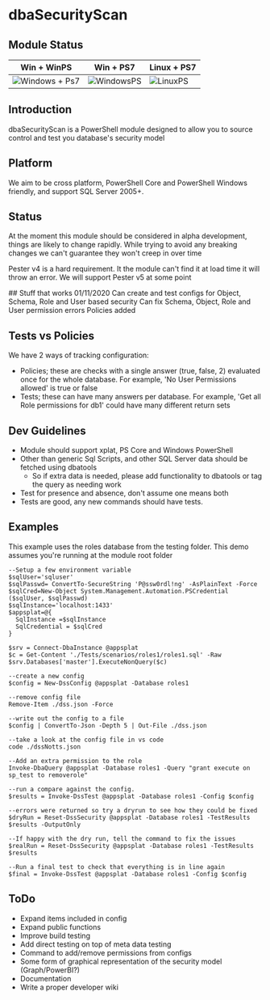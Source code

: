 # dbaSecurityScan

## Module Status

| Win + WinPS | Win + PS7 | Linux + PS7 |
|---|---|---|
| ![Windows + Ps7](https://github.com/sqlcollaborative/dbasecurityscan/workflows/CI/badge.svg) | ![WindowsPS](https://github.com/sqlcollaborative/dbasecurityscan/workflows/WindowsPS/badge.svg) | ![LinuxPS](https://github.com/sqlcollaborative/dbasecurityscan/workflows/LinuxPS/badge.svg)

## Introduction

dbaSecurityScan is a PowerShell module designed to allow you to source control and test you database's security model

## Platform

We aim to be cross platform, PowerShell Core and PowerShell Windows friendly, and support SQL Server 2005+.

## Status

At the moment this module should be considered in alpha development, things are likely to change rapidly. While trying to avoid any breaking changes we can't guarantee they won't creep in over time

Pester v4 is a hard requirement. It the module can't find it at load time it will throw an error. We will support Pester v5 at some point

## Stuff that works 01/11/2020
Can create and test configs for Object, Schema, Role and User based security
Can fix Schema, Object, Role and User permission errors
Policies added

## Tests vs Policies
We have 2 ways of tracking configuration:

- Policies; these are checks with a single answer (true, false, 2) evaluated once for the whole database. For example, 'No User Permissions allowed' is true or false
- Tests; these can have many answers per database. For example, 'Get all Role permissions for db1' could have many different return sets


## Dev Guidelines

- Module should support xplat, PS Core and Windows PowerShell
- Other than generic Sql Scripts, and other SQL Server data should be fetched using dbatools
  - So if extra data is needed, please add functionality to dbatools or tag the query as needing work
- Test for presence and absence, don't assume one means both
- Tests are good, any new commands should have tests.

## Examples

This example uses the roles database from the testing folder. This demo assumes you're running at the module root folder

```
--Setup a few environment variable
$sqlUser='sqluser'
$sqlPasswd= ConvertTo-SecureString 'P@ssw0rdl!ng' -AsPlainText -Force
$sqlCred=New-Object System.Management.Automation.PSCredential ($sqlUser, $sqlPasswd)
$sqlInstance='localhost:1433'
$appsplat=@{
  SqlInstance =$sqlInstance
  SqlCredential = $sqlCred
}

$srv = Connect-DbaInstance @appsplat
$c = Get-Content './Tests/scenarios/roles1/roles1.sql' -Raw
$srv.Databases['master'].ExecuteNonQuery($c)

--create a new config
$config = New-DssConfig @appsplat -Database roles1

--remove config file
Remove-Item ./dss.json -Force

--write out the config to a file
$config | ConvertTo-Json -Depth 5 | Out-File ./dss.json

--take a look at the config file in vs code
code ./dssNotts.json

--Add an extra permission to the role
Invoke-DbaQuery @appsplat -Database roles1 -Query "grant execute on sp_test to removerole"

--run a compare against the config.
$results = Invoke-DssTest @appsplat -Database roles1 -Config $config

--errors were returned so try a dryrun to see how they could be fixed
$dryRun = Reset-DssSecurity @appsplat -Database roles1 -TestResults $results -OutputOnly

--If happy with the dry run, tell the command to fix the issues
$realRun = Reset-DssSecurity @appsplat -Database roles1 -TestResults $results

--Run a final test to check that everything is in line again
$final = Invoke-DssTest @appsplat -Database roles1 -Config $config
```

## ToDo

- Expand items included in config
- Expand public functions
- Improve build testing
- Add direct testing on top of meta data testing
- Command to add/remove permissions from configs
- Some form of graphical representation of the security model (Graph/PowerBI?)
- Documentation
- Write a proper developer wiki
